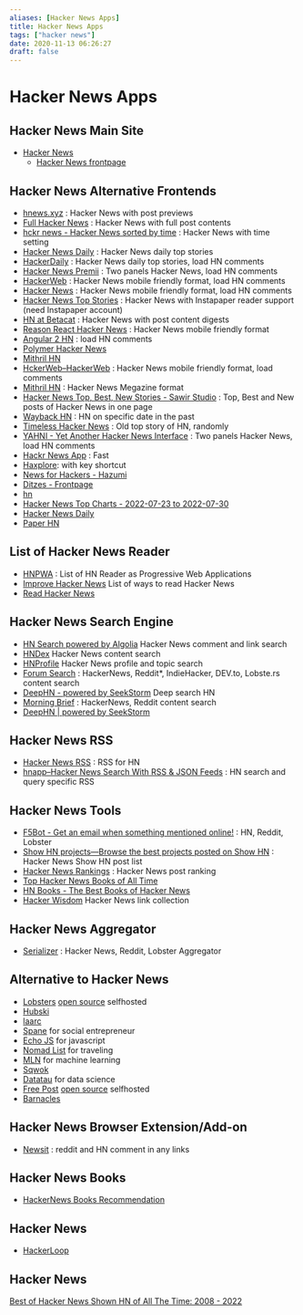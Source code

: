 ```yaml
---
aliases: [Hacker News Apps]
title: Hacker News Apps
tags: ["hacker news"]
date: 2020-11-13 06:26:27
draft: false
---
```


# Hacker News Apps

## Hacker News Main Site

- [Hacker News](https://news.ycombinator.com/)
    - [Hacker News frontpage](https://news.ycombinator.com/front)

## Hacker News Alternative Frontends

- [hnews.xyz](https://hnews.xyz/top) : Hacker News with post previews
- [Full Hacker News](https://www.fullhn.com/) : Hacker News with full post contents
- [hckr news - Hacker News sorted by time](https://hckrnews.com/) : Hacker News with time setting
- [Hacker News Daily](http://www.daemonology.net/hn-daily/) : Hacker News daily top stories
- [HackerDaily](https://hackerdaily.io/) : Hacker News daily top stories, load HN comments
- [Hacker News Premii](https://hn.premii.com/) : Two panels Hacker News, load HN comments
- [HackerWeb](https://hackerweb.app/#/) : Hacker News mobile friendly format, load HN comments
- [Hacker News](https://hack.ernews.info/) : Hacker News mobile friendly format, load HN comments
- [Hacker News Top Stories](https://www.read.hn/) : Hacker News with Instapaper reader support (need Instapaper account)
- [HN at Betacat](https://hackernews.betacat.io/) : Hacker News with post content digests
- [Reason React Hacker News](https://hackernewsmobile.com/#/) : Hacker News mobile friendly format
- [Angular 2 HN](https://angular2-hn.firebaseapp.com/news/1) : load HN comments
- [Polymer Hacker News](https://hn-polymer-2.firebaseapp.com/)
- [Mithril HN](https://mithril-hn.firebaseapp.com/#!/top/1)
- [HckerWeb–HackerWeb](https://hn.leftium.com/) : Hacker News mobile friendly format, load comments
- [Mithril HN](https://mithril-hn.firebaseapp.com/#!/top/1) : Hacker News Megazine format
- [Hacker News Top, Best, New Stories - Sawir Studio](https://hn.sawirstudio.com/) : Top, Best and New posts of Hacker News in one page
- [Wayback HN](http://www.waybackhn.com/) : HN on specific date in the past
- [Timeless Hacker News](https://thn.rakhim.org/) : Old top story of HN, randomly
- [YAHNI - Yet Another Hacker News Interface](https://yahni.news/) : Two panels Hacker News, load HN comments
- [Hackr News App](https://hackr-news-dj.netlify.app/top) : Fast
- [Haxplore](https://haxplore.pabue.co/): with key shortcut
- [News for Hackers - Hazumi](https://www.hazumi.news/)
- [Ditzes - Frontpage](https://ditzes.com/frontpage)
- [hn](https://read-hn.herokuapp.com/)
- [Hacker News Top Charts - 2022-07-23 to 2022-07-30](https://hn-summary.github.io/)
- [Hacker News Daily](http://www.daemonology.net/hn-daily/)
- [Paper HN](https://www.wolfgangfaust.com/project/paper-hn/)

## List of Hacker News Reader

- [HNPWA](https://hnpwa.com/) : List of HN Reader as Progressive Web Applications
- [Improve Hacker News](https://hackerbits.com/hacker-news/improve-hacker-news-ui/) List of ways to read Hacker News
- [Read Hacker News](https://readhacker.news/)

## Hacker News Search Engine

- [HN Search powered by Algolia](https://hn.algolia.com/) Hacker News comment and link search
- [HNDex](https://hndex.org/) Hacker News content search
- [HNProfile](https://hnprofile.com/) Hacker News profile and topic search
- [Forum Search](https://forumsearch.io/) : HackerNews, Reddit*, IndieHacker, DEV.to, Lobste.rs content search
- [DeepHN - powered by SeekStorm](https://deephn.org/) Deep search HN
- [Morning Brief](https://morningbrief.ai/setup) : HackerNews, Reddit content search
- [DeepHN | powered by SeekStorm](https://deephn.org/)

## Hacker News RSS

- [Hacker News RSS](https://hnrss.github.io/) : RSS for HN
- [hnapp–Hacker News Search With RSS & JSON Feeds](http://hnapp.com/) : HN search and query specific RSS

## Hacker News Tools

- [F5Bot - Get an email when something mentioned online!](https://f5bot.com/) : HN, Reddit, Lobster
- [Show HN projects—Browse the best projects posted on Show HN](https://showhn-dashboard.netlify.app/) : Hacker News Show HN post list
- [Hacker News Rankings](http://hnrankings.info/) : Hacker News post ranking
- [Top Hacker News Books of All Time](https://hackernewsbooks.com/top-books-on-hacker-news)
- [HN Books - The Best Books of Hacker News](https://yahnd.com/books/)
- [Hacker Wisdom](https://www.askhnwisdom.com/) Hacker News link collection

## Hacker News Aggregator

- [Serializer](http://serializer.io/) : Hacker News, Reddit, Lobster Aggregator

## Alternative to Hacker News

- [Lobsters](https://lobste.rs/) [open source](https://github.com/lobsters/) selfhosted
- [Hubski](https://hubski.com/)
- [laarc](https://www.laarc.io/)
- [Spane](https://www.spane.org/) for social entrepreneur
- [Echo JS](https://www.echojs.com/) for javascript
- [Nomad List](https://nomadlist.com/forum/) for traveling
- [MLN](https://mln.dev/top/1) for machine learning
- [Sqwok](https://sqwok.im/)
- [Datatau](https://datatau.net/) for data science
- [Free Post](https://freepo.st/) [open source](https://notabug.org/zPlus/freepost) selfhosted
- [Barnacles](https://barnacl.es/)

## Hacker News Browser Extension/Add-on

- [Newsit](https://newsit.benwinding.com/) : reddit and HN comment in any links

## Hacker News Books

- [HackerNews Books Recommendation](https://hacker-recommended-books.vercel.app/category/0/past-6-months/page/0/0)

## Hacker News

- [HackerLoop](https://devss.io/)

## Hacker News

[Best of Hacker News Shown HN of All The Time: 2008 - 2022](https://bestofshowhn.com/)
